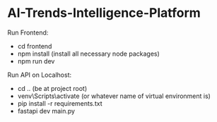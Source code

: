 # AI-Trends-Intelligence-Platform
Run Frontend:
- cd frontend
- npm install (install all necessary node packages)
- npm run dev

Run API on Localhost:
- cd .. (be at project root)
- venv\Scripts\activate (or whatever name of virtual environment is)
- pip install -r requirements.txt
- fastapi dev main.py
